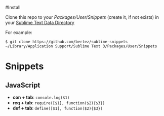 #Install

Clone this repo to your *Packages/User/Snippets* (create it, if not exists) in your [Sublime Text Data Directory](http://docs.sublimetext.info/en/latest/basic_concepts.html#the-data-directory)

For example:

`$ git clone https://github.com/bertez/sublime-snippets ~/Library/Application Support/Sublime Text 3/Packages/User/Snippets`

# Snippets

## JavaScript

* **con + tab**: `console.log($1)`
* **req + tab**: `require([$1], function($2){$3})`
* **def + tab**: `define([$1], function($2){$3})`